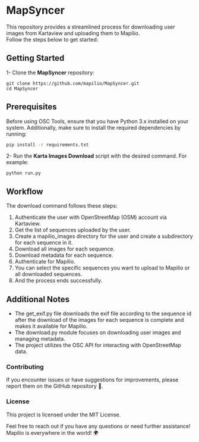# MapSyncer

This repository provides a streamlined process for downloading user images from Kartaview and uploading them to Mapilio.<br>
Follow the steps below to get started:

## Getting Started

1- Clone the **MapSyncer** repository:
```
git clone https://github.com/mapilio/MapSyncer.git
cd MapSyncer
```

## Prerequisites

Before using OSC Tools, ensure that you have Python 3.x installed on your system. Additionally, make sure to install the required dependencies by running:

```bash
pip install -r requirements.txt
```

2- Run the **Karta Images Download** script with the desired command. For example:
```
python run.py
```

## Workflow
The download command follows these steps:

1. Authenticate the user with OpenStreetMap (OSM) account via Kartaview.
2. Get the list of sequences uploaded by the user.
3. Create a mapilio_images directory for the user and create a subdirectory for each sequence in it.
4. Download all images for each sequence.
5. Download metadata for each sequence.
6. Authenticate for Mapilio.
7. You can select the specific sequences you want to upload to Mapilio or all downloaded sequences.
8. And the process ends successfully.

## Additional Notes

* The get_exif.py file downloads the exif file according to the sequence id after the download of the images for each sequence is complete and makes it available for Mapilio.
* The download.py module focuses on downloading user images and managing metadata.
* The project utilizes the OSC API for interacting with OpenStreetMap data.

### Contributing

If you encounter issues or have suggestions for improvements, please report them on the GitHub repository 🚀.

### License

This project is licensed under the MIT License.

Feel free to reach out if you have any questions or need further assistance!<br>
Mapilio is everywhere in the world! 🌍